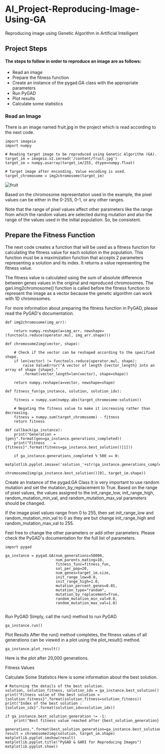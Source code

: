 # AI_Project-Reproducing-Image-Using-GA
Reproducing image using Genetic Algorithm in Artificial Intelligent

## Project Steps
#### The steps to follow in order to reproduce an image are as follows:

- Read an image
- Prepare the fitness function
- Create an instance of the pygad.GA class with the appropriate parameters
- Run PyGAD
- Plot results
- Calculate some statistics

### Read an Image
There is an image named fruit.jpg in the project which is read according to the next code.

```
import imageio
import numpy

# Reading target image to be reproduced using Genetic Algorithm (GA).
target_im = imageio.v2.imread('/content/fruit.jpg')
target_im = numpy.asarray(target_im/255, dtype=numpy.float)
```
```
# Target image after enconding. Value encoding is used.
target_chromosome = img2chromosome(target_im)
```

![fruit](https://user-images.githubusercontent.com/128599179/233535313-22fe07a2-3c24-48c5-9d7c-31c886716de2.jpg)

Based on the chromosome representation used in the example, the pixel values can be either in the 0-255, 0-1, or any other ranges.

Note that the range of pixel values affect other parameters like the range from which the random values are selected during mutation and also the range of the values used in the initial population. So, be consistent.

## Prepare the Fitness Function
The next code creates a function that will be used as a fitness function for calculating the fitness value for each solution in the population. This function must be a maximization function that accepts 2 parameters representing a solution and its index. It returns a value representing the fitness value.

The fitness value is calculated using the sum of absolute difference between genes values in the original and reproduced chromosomes. The gari.img2chromosome() function is called before the fitness function to represent the image as a vector because the genetic algorithm can work with 1D chromosomes.

For more information about preparing the fitness function in PyGAD, please read the PyGAD's documentation.
```
def img2chromosome(img_arr):
 
    return numpy.reshape(a=img_arr, newshape=(functools.reduce(operator.mul, img_arr.shape)))
```

```
def chromosome2img(vector, shape):

    # Check if the vector can be reshaped according to the specified shape.
    if len(vector) != functools.reduce(operator.mul, shape):
        raise ValueError("A vector of length {vector_length} into an array of shape {shape}."
        .format(vector_length=len(vector), shape=shape))

    return numpy.reshape(a=vector, newshape=shape)
```

```
def fitness_fun(ga_instance, solution, solution_idx):

    fitness = numpy.sum(numpy.abs(target_chromosome-solution))

    # Negating the fitness value to make it increasing rather than decreasing.
    fitness = numpy.sum(target_chromosome) - fitness
    return fitness
```    
```
def callback(ga_instance):
    print("Generation = {gen}".format(gen=ga_instance.generations_completed))
    print("Fitness    = {fitness}".format(fitness=ga_instance.best_solution()[1]))

    if ga_instance.generations_completed % 500 == 0:
        matplotlib.pyplot.imsave('solution_'+str(ga_instance.generations_completed)+'.png', 
                                 chromosome2img(ga_instance.best_solution()[0], target_im.shape))
```

Create an Instance of the pygad.GA Class
It is very important to use random mutation and set the mutation_by_replacement to True. Based on the range of pixel values, the values assigned to the init_range_low, init_range_high, random_mutation_min_val, and random_mutation_max_val parameters should be changed.

If the image pixel values range from 0 to 255, then set init_range_low and random_mutation_min_val to 0 as they are but change init_range_high and random_mutation_max_val to 255.

Feel free to change the other parameters or add other parameters. Please check the PyGAD's documentation for the full list of parameters.

```
import pygad

ga_instance = pygad.GA(num_generations=50000,
                       num_parents_mating=10,
                       fitness_func=fitness_fun,
                       sol_per_pop=20,
                       num_genes=target_im.size,
                       init_range_low=0.0,
                       init_range_high=1.0,
                       mutation_percent_genes=0.01,
                       mutation_type="random",
                       mutation_by_replacement=True,
                       random_mutation_min_val=0.0,
                       random_mutation_max_val=1.0)
                       
```
Run PyGAD
Simply, call the run() method to run PyGAD.

```
ga_instance.run()
```

Plot Results
After the run() method completes, the fitness values of all generations can be viewed in a plot using the plot_result() method.

```
ga_instance.plot_result()
```
Here is the plot after 20,000 generations.

Fitness Values

Calculate Some Statistics
Here is some information about the best solution.

```
# Returning the details of the best solution.
solution, solution_fitness, solution_idx = ga_instance.best_solution()
print("Fitness value of the best solution = {solution_fitness}".format(solution_fitness=solution_fitness))
print("Index of the best solution : {solution_idx}".format(solution_idx=solution_idx))
```
```
if ga_instance.best_solution_generation != -1:
    print("Best fitness value reached after {best_solution_generation} 

generations.".format(best_solution_generation=ga_instance.best_solution_generation))
result = chromosome2img(solution, target_im.shape)
matplotlib.pyplot.imshow(result)
matplotlib.pyplot.title("PyGAD & GARI for Reproducing Images")
matplotlib.pyplot.show()
```
